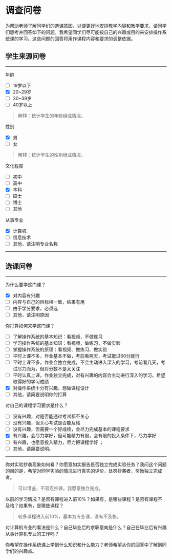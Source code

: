 # 调查问卷

为帮助老师了解同学们的选课意图，以便更好地安排教学内容和教学要求，请同学们思考并回答如下的问题。我希望同学们尽可能按自己的兴趣或目的来安排操作系统课的学习。这些问题的回答将用作课程内容和要求的调整依据。

## 学生来源问卷

---

年龄
- [ ] 19岁以下
- [x] 20~29岁
- [ ] 30~39岁
- [ ] 40岁以上

> 解释：统计学生的年龄组成情况。

性别
- [x] 男
- [ ] 女

> 解释：统计学生的性别组成情况。

文化程度
- [ ] 初中
- [ ] 高中
- [x] 本科
- [ ] 硕士
- [ ] 博士
- [ ] 其他

> 

从事专业
- [x] 计算机
- [ ] 信息技术
- [ ] 其他，请注明专业名称

> 

---

## 选课问卷

---

为什么要学这门课？
- [x] 对内容有兴趣
- [ ] 内容与自己的目标相一致，结果有用
- [ ] 由于学分要求，必须选
- [ ] 其他，请注明原因

> 

你打算如何来学这门课？
- [ ] 了解操作系统的基本知识：看视频，不做练习
- [ ] 学习操作系统的基本知识：看视频，做练习，不做实验
- [ ] 掌握操作系统的原理：看视频、做练习、做实验
- [ ] 平时上课不多，作业基本不做，考前看两天，考试能过60分就行
- [ ] 平时上课不多，作业会独立完成，不会主动进入深入的学习，考前看几天，考试尽力而为，但对分数不是太关注
- [ ] 平时认真上课，作业独立完成，对有兴趣的内容会主动进行深入的学习，希望取得好的学习成绩
- [x] 对操作系统十分有兴趣，想做课程设计
- [ ] 其他，请简要说明你的打算

> 

对自己的课程学习要求是什么？
- [ ] 没有兴趣，对是否能通过考试都不关心
- [ ] 没有兴趣，但关心考试是否能及格
- [ ] 没有兴趣，但需要一个好成绩，会尽力完成基本的课程要求
- [x] 有兴趣，会尽力学好，但可能精力有限，会有限的投入条件下，尽力学好
- [ ] 有兴趣，也愿意投入精力，尽力把课程学好 ；
- [ ] 其他，请简要说明。

> 

---

你对实验抄袭现象如何看？你愿意如实报告是否独立完成实验任务？我问这个问题的目的是，希望对同学实验的情况进行真实的评价，处罚抄袭者，奖励独立完成者。

>  可以借鉴，不容忍抄袭。我愿意独立完成。

以前的学习情况？是否有课程进入前10%？如果有，是哪些课程？是否有课程不及格？如果有，是哪些课程？

>  较多课程进入前10%，基本为专业课，没有不及格。

对计算机专业的看法是什么？自己毕业后的求职意向是什么？自己在毕业后有兴趣从事计算机专业的工作吗？

>  

你希望在操作系统课上学到什么知识和什么能力？老师希望从你的回答中了解到同学们的兴趣点。
